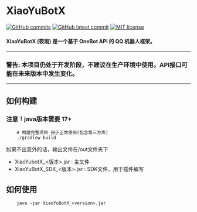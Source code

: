# XiaoYuBotX

[![GitHub commits](https://badgen.net/github/commits/xiaozhou233/XiaoYuBotX)](https://github.com/xiaozhou233/XiaoYuBotX/commits/master/)
[![GitHub latest commit](https://badgen.net/github/last-commit/xiaozhou233/XiaoYuBotX)](https://github.com/xiaozhou233/XiaoYuBotX/commits/master/)
[![MIT license](https://img.shields.io/badge/License-MIT-blue.svg)](https://lbesson.mit-license.org/)

#### XiaoYuBotX (筱雨) 是一个基于 OneBot API 的 QQ 机器人框架。

------------

### 警告: 本项目仍处于开发阶段，不建议在生产环境中使用。API接口可能在未来版本中发生变化。

------------
## 如何构建
### **注意！java版本需要 17+**
```shell
    # 构建完整项目 用于正常使用(包含第三方库)
    ./gradlew build
```

如果不出意外的话，输出文件在/out文件夹下
 - XiaoYubotX_<版本>.jar : 主文件
 - XiaoYuBotX_SDK_<版本>.jar : SDK文件，用于插件编写

## 如何使用
```shell
    java -jar XiaoYuBotX_<version>.jar
```
